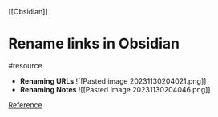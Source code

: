 [[Obsidian]]
# Rename links in Obsidian
#resource 

- **Renaming URLs** 
	![[Pasted image 20231130204021.png]]
- **Renaming Notes**
	![[Pasted image 20231130204046.png]]

[Reference]()